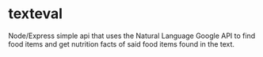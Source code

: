 # texteval

Node/Express simple api that uses the Natural Language Google API to find food items and get nutrition facts of said food items found in the text.
